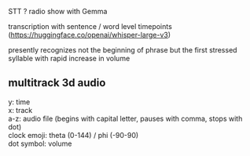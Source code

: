 STT ? radio show with Gemma  
  
transcription with sentence / word level timepoints  
(https://huggingface.co/openai/whisper-large-v3)  

presently recognizes not the beginning of phrase but the first stressed syllable with rapid increase in volume  

multitrack 3d audio
-------------------
y: time  
x: track  
a-z: audio file (begins with capital letter, pauses with comma, stops with dot)  
clock emoji: theta (0-144) / phi (-90-90)  
dot symbol: volume  
